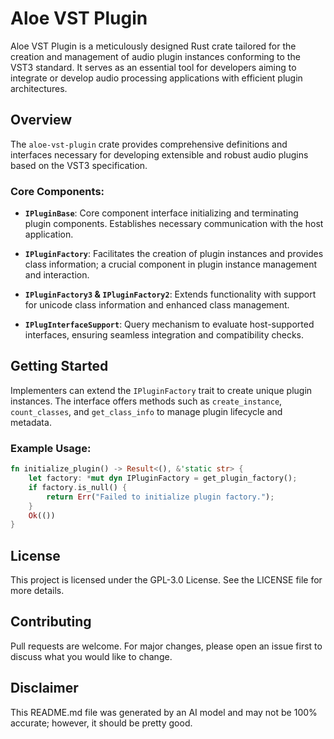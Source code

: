 # Aloe VST Plugin

Aloe VST Plugin is a meticulously designed Rust crate tailored for the creation and management of audio plugin instances conforming to the VST3 standard. It serves as an essential tool for developers aiming to integrate or develop audio processing applications with efficient plugin architectures.

## Overview

The `aloe-vst-plugin` crate provides comprehensive definitions and interfaces necessary for developing extensible and robust audio plugins based on the VST3 specification.

### Core Components:

- **`IPluginBase`**: Core component interface initializing and terminating plugin components. Establishes necessary communication with the host application.
  
- **`IPluginFactory`**: Facilitates the creation of plugin instances and provides class information; a crucial component in plugin instance management and interaction.
  
- **`IPluginFactory3` & `IPluginFactory2`**: Extends functionality with support for unicode class information and enhanced class management.

- **`IPlugInterfaceSupport`**: Query mechanism to evaluate host-supported interfaces, ensuring seamless integration and compatibility checks.

## Getting Started

Implementers can extend the `IPluginFactory` trait to create unique plugin instances. The interface offers methods such as `create_instance`, `count_classes`, and `get_class_info` to manage plugin lifecycle and metadata.

### Example Usage:

```rust
fn initialize_plugin() -> Result<(), &'static str> {
    let factory: *mut dyn IPluginFactory = get_plugin_factory();
    if factory.is_null() {
        return Err("Failed to initialize plugin factory.");
    }
    Ok(())
}
```

## License

This project is licensed under the GPL-3.0 License. See the LICENSE file for more details.

## Contributing

Pull requests are welcome. For major changes, please open an issue first to discuss what you would like to change.

## Disclaimer

This README.md file was generated by an AI model and may not be 100% accurate; however, it should be pretty good.